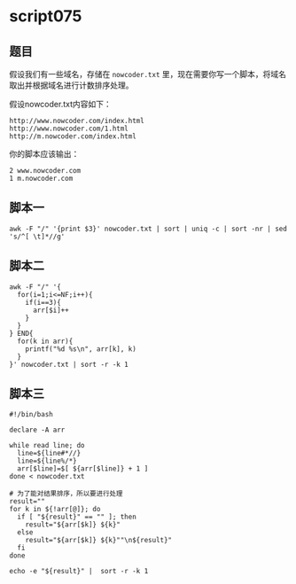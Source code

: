# script075
## 题目

假设我们有一些域名，存储在 `nowcoder.txt` 里，现在需要你写一个脚本，将域名取出并根据域名进行计数排序处理。

假设nowcoder.txt内容如下：
```text
http://www.nowcoder.com/index.html
http://www.nowcoder.com/1.html
http://m.nowcoder.com/index.html
```

你的脚本应该输出：
```text
2 www.nowcoder.com
1 m.nowcoder.com
```


## 脚本一
```shell
awk -F "/" '{print $3}' nowcoder.txt | sort | uniq -c | sort -nr | sed 's/^[ \t]*//g'
```


## 脚本二
```shell
awk -F "/" '{
  for(i=1;i<=NF;i++){
    if(i==3){
      arr[$i]++
    }
  }
} END{
  for(k in arr){
    printf("%d %s\n", arr[k], k)
  }
}' nowcoder.txt | sort -r -k 1
```

## 脚本三
```shell
#!/bin/bash

declare -A arr 

while read line; do 
  line=${line#*//}
  line=${line%/*}
  arr[$line]=$[ ${arr[$line]} + 1 ]
done < nowcoder.txt

# 为了能对结果排序，所以要进行处理
result=""
for k in ${!arr[@]}; do 
  if [ "${result}" == "" ]; then
    result="${arr[$k]} ${k}"
  else
    result="${arr[$k]} ${k}""\n${result}" 
  fi
done

echo -e "${result}" |  sort -r -k 1
```